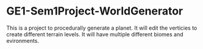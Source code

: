 # GE1-Sem1Project-WorldGenerator
This is a project to procedurally generate a planet.
It will edit the verticies to create different terrain levels.
It will have multiple different biomes and evironments.